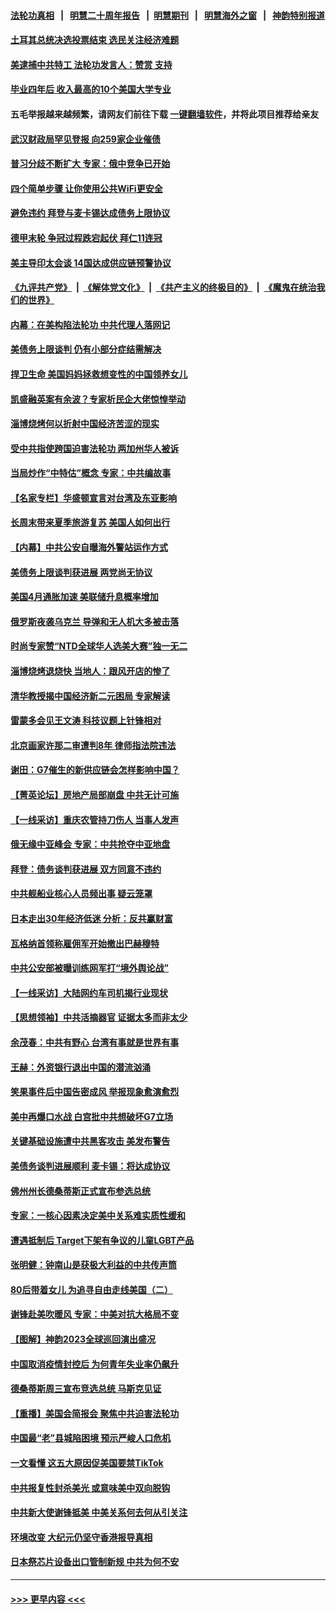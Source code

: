 #### [法轮功真相](https://github.com/gfw-breaker/truth/blob/master/README.md?t=0) &nbsp;&nbsp;|&nbsp;&nbsp; [明慧二十周年报告](https://github.com/gfw-breaker/mh-reports/blob/master/README.md?t=0) &nbsp;&nbsp;|&nbsp;&nbsp;[明慧期刊](https://github.com/gfw-breaker/mh-qikan) &nbsp;&nbsp;|&nbsp;&nbsp; [明慧海外之窗](https://github.com/gfw-breaker/mh-news/blob/master/README.md?t=0) &nbsp;&nbsp;|&nbsp;&nbsp; [神韵特别报道](https://github.com/gfw-breaker/mh-news/blob/master/shenyun.md?t=0)
#### [土耳其总统决选投票结束 选民关注经济难题](../pages/nf4514/n14005387.md?t=05290343) 
#### [美逮捕中共特工 法轮功发言人：赞赏 支持](../pages/nf4514/n14005107.md?t=05290343) 
#### [毕业四年后 收入最高的10个美国大学专业](../pages/nf4514/n14004229.md?t=05290343) 
#### 五毛举报越来越频繁，请网友们前往下载 [一键翻墙软件](https://github.com/gfw-breaker/ssr-accounts)，并将此项目推荐给亲友
#### [武汉财政局罕见登报 向259家企业催债](../pages/nf4514/n14005218.md?t=05290343) 
#### [普习分歧不断扩大 专家：俄中竞争已开始](../pages/nf4514/n14005128.md?t=05290343) 
#### [四个简单步骤 让你使用公共WiFi更安全](../pages/nf4514/n13997834.md?t=05290343) 
#### [避免违约 拜登与麦卡锡达成债务上限协议](../pages/nf4514/n14005111.md?t=05290343) 
#### [德甲末轮 争冠过程跌宕起伏 拜仁11连冠](../pages/nf4514/n14005138.md?t=05290343) 
#### [美主导印太会谈 14国达成供应链预警协议](../pages/nf4514/n14005100.md?t=05290343) 
#### [《九评共产党》](https://github.com/begood0513/9ping.md/blob/master/README.md) &nbsp;|&nbsp; [《解体党文化》](../../../../jtdwh.md/blob/master/README.md)  &nbsp;|&nbsp; [《共产主义的终极目的》](../../../../gczydzjmd.md/blob/master/README.md) &nbsp;|&nbsp; [《魔鬼在统治我们的世界》](../../../../mgztzwmdsj.md/blob/master/README.md) 
#### [内幕：在美构陷法轮功 中共代理人落网记](../pages/nf4514/n14005083.md?t=05290343) 
#### [美债务上限谈判 仍有小部分症结需解决](../pages/nf4514/n14005079.md?t=05290343) 
#### [捍卫生命 美国妈妈拯救想变性的中国领养女儿](../pages/nf4514/n14005063.md?t=05290343) 
#### [凯盛融英案有余波？专家析民企大佬惊惶举动](../pages/nf4514/n14004234.md?t=05290343) 
#### [淄博烧烤何以折射中国经济苦涩的现实](../pages/nf4514/n14004808.md?t=05290343) 
#### [受中共指使跨国迫害法轮功 两加州华人被诉](../pages/nf4514/n14004778.md?t=05290343) 
#### [当局炒作“中特估”概念 专家：中共编故事](../pages/nf4514/n14004802.md?t=05290343) 
#### [【名家专栏】华盛顿宣言对台湾及东亚影响](../pages/nf4514/n14003915.md?t=05290343) 
#### [长周末带来夏季旅游复苏 美国人如何出行](../pages/nf4514/n14004733.md?t=05290343) 
#### [【内幕】中共公安自曝海外警站运作方式](../pages/nf4514/n14003947.md?t=05290343) 
#### [美债务上限谈判获进展 两党尚无协议](../pages/nf4514/n14004682.md?t=05290343) 
#### [美国4月通胀加速 美联储升息概率增加](../pages/nf4514/n14004655.md?t=05290343) 
#### [俄罗斯夜袭乌克兰 导弹和无人机大多被击落](../pages/nf4514/n14004495.md?t=05290343) 
#### [时尚专家赞“NTD全球华人选美大赛”独一无二](../pages/nf4514/n14004694.md?t=05290343) 
#### [淄博烧烤退烧快 当地人：跟风开店的惨了](../pages/nf4514/n14004367.md?t=05290343) 
#### [清华教授揭中国经济新二元困局 专家解读](../pages/nf4514/n14004185.md?t=05290343) 
#### [雷蒙多会见王文涛 科技议题上针锋相对](../pages/nf4514/n14004189.md?t=05290343) 
#### [北京画家许那二审遭判8年 律师指法院违法](../pages/nf4514/n14004182.md?t=05290343) 
#### [谢田：G7催生的新供应链会怎样影响中国？](../pages/nf4514/n14004195.md?t=05290343) 
#### [【菁英论坛】房地产局部崩盘 中共无计可施](../pages/nf4514/n14004131.md?t=05290343) 
#### [【一线采访】重庆农管持刀伤人 当事人发声](../pages/nf4514/n14003843.md?t=05290343) 
#### [俄无缘中亚峰会 专家：中共抢夺中亚地盘](../pages/nf4514/n14003774.md?t=05290343) 
#### [拜登：债务谈判获进展 双方同意不违约](../pages/nf4514/n14003944.md?t=05290343) 
#### [中共舰船业核心人员频出事 疑云笼罩](../pages/nf4514/n14003729.md?t=05290343) 
#### [日本走出30年经济低迷 分析：反共赢财富](../pages/nf4514/n14003724.md?t=05290343) 
#### [瓦格纳首领称雇佣军开始撤出巴赫穆特](../pages/nf4514/n14003844.md?t=05290343) 
#### [中共公安部被曝训练网军打“境外舆论战”](../pages/nf4514/n14003639.md?t=05290343) 
#### [【一线采访】大陆网约车司机揭行业现状](../pages/nf4514/n14003678.md?t=05290343) 
#### [【思想领袖】中共活摘器官 证据太多而非太少](../pages/nf4514/n13997738.md?t=05290343) 
#### [余茂春：中共有野心 台湾有事就是世界有事](../pages/nf4514/n14003341.md?t=05290343) 
#### [王赫：外资银行退出中国的潜流汹涌](../pages/nf4514/n14003456.md?t=05290343) 
#### [笑果事件后中国告密成风 举报现象愈演愈烈](../pages/nf4514/n14003702.md?t=05290343) 
#### [美中再爆口水战 白宫批中共想破坏G7立场](../pages/nf4514/n14003380.md?t=05290343) 
#### [关键基础设施遭中共黑客攻击 美发布警告](../pages/nf4514/n14003389.md?t=05290343) 
#### [美债务谈判进展顺利 麦卡锡：将达成协议](../pages/nf4514/n14003231.md?t=05290343) 
#### [佛州州长德桑蒂斯正式宣布参选总统](../pages/nf4514/n14003383.md?t=05290343) 
#### [专家：一核心因素决定美中关系难实质性缓和](../pages/nf4514/n14003322.md?t=05290343) 
#### [遭遇抵制后 Target下架有争议的儿童LGBT产品](../pages/nf4514/n14003283.md?t=05290343) 
#### [张明健：钟南山是获极大利益的中共传声筒](../pages/nf4514/n14003265.md?t=05290343) 
#### [80后带着女儿 为追寻自由走线美国（二）](../pages/nf4514/n14002930.md?t=05290343) 
#### [谢锋赴美吹暖风 专家：中美对抗大格局不变](../pages/nf4514/n14003106.md?t=05290343) 
#### [【图解】神韵2023全球巡回演出盛况](../pages/nf4514/n14002549.md?t=05290343) 
#### [中国取消疫情封控后 为何青年失业率仍飙升](../pages/nf4514/n14003024.md?t=05290343) 
#### [德桑蒂斯周三宣布竞选总统 马斯克见证](../pages/nf4514/n14002652.md?t=05290343) 
#### [【重播】美国会简报会 聚焦中共迫害法轮功](../pages/nf4514/n14002932.md?t=05290343) 
#### [中国最“老”县城陷困境 预示严峻人口危机](../pages/nf4514/n14002870.md?t=05290343) 
#### [一文看懂 这五大原因促美国要禁TikTok](../pages/nf4514/n14002629.md?t=05290343) 
#### [中共报复性封杀美光 或意味美中双向脱钩](../pages/nf4514/n14002606.md?t=05290343) 
#### [中共新大使谢锋抵美 中美关系何去何从引关注](../pages/nf4514/n14002703.md?t=05290343) 
#### [环境改变 大纪元仍坚守香港报导真相](../pages/nf4514/n14002643.md?t=05290343) 
#### [日本祭芯片设备出口管制新规 中共为何不安](../pages/nf4514/n14002608.md?t=05290343) 

----
#### [ >>> 更早内容 <<< ](../indexes/nf4514-earlier.md)
